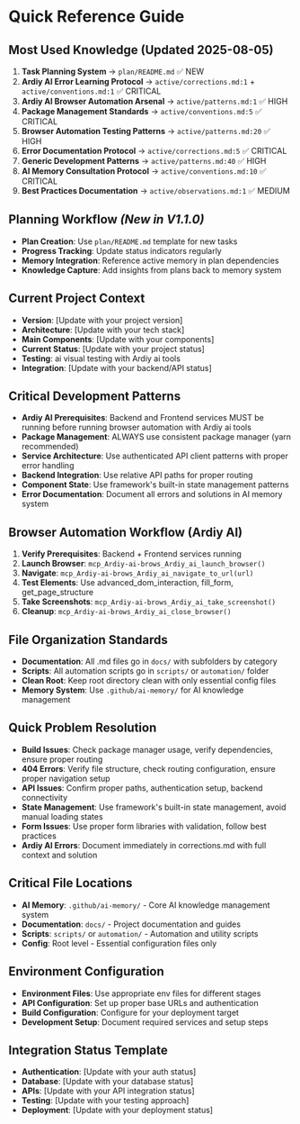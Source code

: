 # Quick Reference Guide

## Most Used Knowledge (Updated 2025-08-05)
1. **Task Planning System** → `plan/README.md` ✅ NEW
2. **Ardiy AI Error Learning Protocol** → `active/corrections.md:1` + `active/conventions.md:1` ✅ CRITICAL
3. **Ardiy AI Browser Automation Arsenal** → `active/patterns.md:1` ✅ HIGH
4. **Package Management Standards** → `active/conventions.md:5` ✅ CRITICAL
5. **Browser Automation Testing Patterns** → `active/patterns.md:20` ✅ HIGH
6. **Error Documentation Protocol** → `active/corrections.md:5` ✅ CRITICAL
7. **Generic Development Patterns** → `active/patterns.md:40` ✅ HIGH
8. **AI Memory Consultation Protocol** → `active/conventions.md:10` ✅ CRITICAL
9. **Best Practices Documentation** → `active/observations.md:1` ✅ MEDIUM

## Planning Workflow *(New in V1.1.0)*
- **Plan Creation**: Use `plan/README.md` template for new tasks
- **Progress Tracking**: Update status indicators regularly
- **Memory Integration**: Reference active memory in plan dependencies
- **Knowledge Capture**: Add insights from plans back to memory system

## Current Project Context
- **Version**: [Update with your project version]
- **Architecture**: [Update with your tech stack]
- **Main Components**: [Update with your components]
- **Current Status**: [Update with your project status]
- **Testing**: ai visual testing with Ardiy ai tools
- **Integration**: [Update with your backend/API status]

## Critical Development Patterns
- **Ardiy AI Prerequisites**: Backend and Frontend services MUST be running before running browser automation with Ardiy ai tools
- **Package Management**: ALWAYS use consistent package manager (yarn recommended)
- **Service Architecture**: Use authenticated API client patterns with proper error handling
- **Backend Integration**: Use relative API paths for proper routing
- **Component State**: Use framework's built-in state management patterns
- **Error Documentation**: Document all errors and solutions in AI memory system

## Browser Automation Workflow (Ardiy AI)
1. **Verify Prerequisites**: Backend + Frontend services running
2. **Launch Browser**: `mcp_Ardiy-ai-brows_Ardiy_ai_launch_browser()`
3. **Navigate**: `mcp_Ardiy-ai-brows_Ardiy_ai_navigate_to_url(url)`
4. **Test Elements**: Use advanced_dom_interaction, fill_form, get_page_structure
5. **Take Screenshots**: `mcp_Ardiy-ai-brows_Ardiy_ai_take_screenshot()`
6. **Cleanup**: `mcp_Ardiy-ai-brows_Ardiy_ai_close_browser()`

## File Organization Standards
- **Documentation**: All .md files go in `docs/` with subfolders by category
- **Scripts**: All automation scripts go in `scripts/` or `automation/` folder  
- **Clean Root**: Keep root directory clean with only essential config files
- **Memory System**: Use `.github/ai-memory/` for AI knowledge management

## Quick Problem Resolution
- **Build Issues**: Check package manager usage, verify dependencies, ensure proper routing
- **404 Errors**: Verify file structure, check routing configuration, ensure proper navigation setup
- **API Issues**: Confirm proper paths, authentication setup, backend connectivity
- **State Management**: Use framework's built-in state management, avoid manual loading states
- **Form Issues**: Use proper form libraries with validation, follow best practices
- **Ardiy AI Errors**: Document immediately in corrections.md with full context and solution

## Critical File Locations
- **AI Memory**: `.github/ai-memory/` - Core AI knowledge management system
- **Documentation**: `docs/` - Project documentation and guides
- **Scripts**: `scripts/` or `automation/` - Automation and utility scripts
- **Config**: Root level - Essential configuration files only

## Environment Configuration
- **Environment Files**: Use appropriate env files for different stages
- **API Configuration**: Set up proper base URLs and authentication
- **Build Configuration**: Configure for your deployment target
- **Development Setup**: Document required services and setup steps

## Integration Status Template
- **Authentication**: [Update with your auth status]
- **Database**: [Update with your database status]
- **APIs**: [Update with your API integration status]
- **Testing**: [Update with your testing approach]
- **Deployment**: [Update with your deployment status]
